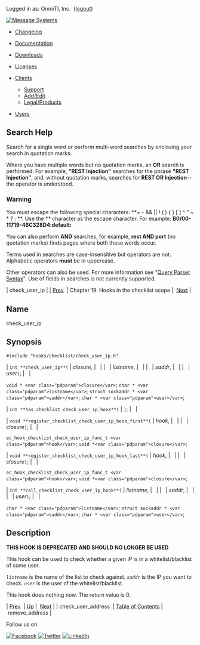 Logged in as: OmniTI, Inc.  ([logout](https://support.messagesystems.com/logout.php))

[![Message Systems](https://support.messagesystems.com/images/ms-white205.png)](https://support.messagesystems.com/start.php) 

*   [Changelog](https://support.messagesystems.com/start.php?show=changelog)
*   [Documentation](https://support.messagesystems.com/docs/)
*   [Downloads](https://support.messagesystems.com/start.php)

*   [Licenses](https://support.messagesystems.com/license_summary.php)
*   <a href="">Clients</a>
    *   [Support](https://support.messagesystems.com/cs.php)
    *   [Add/Edit](https://support.messagesystems.com/edit_client.php)
    *   [Legal/Products](https://support.messagesystems.com/edit_products.php)
*   [Users](https://support.messagesystems.com/edit_customer.php)

## Search Help

Search for a single word or perform multi-word searches by enclosing your search in quotation marks.

Where you have multiple words but no quotation marks, an **OR** search is performed. For example, **"REST Injection"** searches for the phrase **"REST Injection"**, and, without quotation marks, searches for **REST OR Injection**--the operator is understood.

### Warning

You must escape the following special characters: **+ - && || ! ( ) { } [ ] ^ " ~ * ? : \**. Use the **\** character as the escape character. For example: **B0/00-11719-46C328D4\:default\:**

You can also perform **AND** searches, for example, **rest AND port** (no quotation marks) finds pages where both these words occur.

Terms used in searches are case-insensitive but operators are not. Alphabetic operators **must** be in uppercase.

Other operators can also be used. For more information see "[Query Parser Syntax](https://lucene.apache.org/core/old_versioned_docs/versions/3_0_0/queryparsersyntax.html)". Use of fields in searches is not currently supported.

| check_user_ip |
| [Prev](extending.hooks.checklist.check_user_address.php)  | Chapter 19. Hooks in the checklist scope |  [Next](extending.hooks.checklist.remove_address.php) |

<a name="extending.hooks.checklist.check_user_ip"></a>
## Name

check_user_ip

## Synopsis

`#include "hooks/checklist/check_user_ip.h"`

| `int **check_user_ip**(` | <var class="pdparam">closure</var>, |   |
|   | <var class="pdparam">listname</var>, |   |
|   | <var class="pdparam">saddr</var>, |   |
|   | <var class="pdparam">user</var>`)`; |   |

`void * <var class="pdparam">closure</var>`;
`char * <var class="pdparam">listname</var>`;
`struct sockaddr * <var class="pdparam">saddr</var>`;
`char * <var class="pdparam">user</var>`;

| `int **has_checklist_check_user_ip_hook**(` | `)`; |   |

| `void **register_checklist_check_user_ip_hook_first**(` | <var class="pdparam">hook</var>, |   |
|   | <var class="pdparam">closure</var>`)`; |   |

`ec_hook_checklist_check_user_ip_func_t <var class="pdparam">hook</var>`;
`void *<var class="pdparam">closure</var>`;

| `void **register_checklist_check_user_ip_hook_last**(` | <var class="pdparam">hook</var>, |   |
|   | <var class="pdparam">closure</var>`)`; |   |

`ec_hook_checklist_check_user_ip_func_t <var class="pdparam">hook</var>`;
`void *<var class="pdparam">closure</var>`;

| `int **call_checklist_check_user_ip_hook**(` | <var class="pdparam">listname</var>, |   |
|   | <var class="pdparam">saddr</var>, |   |
|   | <var class="pdparam">user</var>`)`; |   |

`char * <var class="pdparam">listname</var>`;
`struct sockaddr * <var class="pdparam">saddr</var>`;
`char * <var class="pdparam">user</var>`;<a name="idp23332384"></a>
## Description

**THIS HOOK IS DEPRECATED AND SHOULD NO LONGER BE USED**

This hook can be used to check whether a given IP is in a whitelist/blacklist of some user.

*`listname`* is the name of the list to check against. *`saddr`* is the IP you want to check. *`user`* is the user of the whitelist/blacklist.

This hook does nothing now. The return value is 0.

| [Prev](extending.hooks.checklist.check_user_address.php)  | [Up](extending.hooks.checklist.php) |  [Next](extending.hooks.checklist.remove_address.php) |
| check_user_address  | [Table of Contents](index.php) |  remove_address |

Follow us on:

[![Facebook](https://support.messagesystems.com/images/icon-facebook.png)](http://www.facebook.com/messagesystems) [![Twitter](https://support.messagesystems.com/images/icon-twitter.png)](http://twitter.com/#!/MessageSystems) [![LinkedIn](https://support.messagesystems.com/images/icon-linkedin.png)](http://www.linkedin.com/company/message-systems)